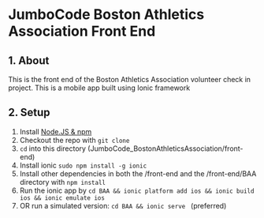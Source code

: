 # JumboCode Boston Athletics Association Front End

## 1. About

This is the front end of the Boston Athletics Association volunteer check in project. This is a mobile app built using Ionic framework

## 2. Setup
1. Install [Node.JS & npm](https://nodejs.org/en/)
2. Checkout the repo with `git clone`
3. `cd` into this directory (JumboCode_BostonAthleticsAssociation/front-end)
4. Install ionic `sudo npm install -g ionic`
5. Install other dependencies in both the /front-end and the /front-end/BAA directory with `npm install`
6. Run the ionic app by `cd BAA && ionic platform add ios && ionic build ios && ionic emulate ios`
7. OR run a simulated version: `cd BAA && ionic serve ` (preferred)